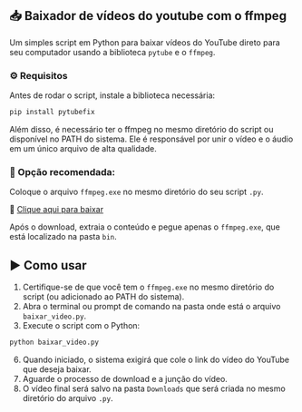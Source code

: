 ## 📥 Baixador de vídeos do youtube com o ffmpeg
Um simples script em Python para baixar vídeos do YouTube direto para seu computador usando a biblioteca `pytube` e o `ffmpeg`.

### ⚙️ Requisitos
Antes de rodar o script, instale a biblioteca necessária:

```bash
pip install pytubefix
```
Além disso, é necessário ter o ffmpeg no mesmo diretório do script ou disponível no PATH do sistema. Ele é responsável por unir o vídeo e o áudio em um único arquivo de alta qualidade.
### 🔸 Opção recomendada:
Coloque o arquivo `ffmpeg.exe` no mesmo diretório do seu script `.py`.

🔗 [Clique aqui para baixar](https://www.gyan.dev/ffmpeg/builds/packages/ffmpeg-2025-03-27-git-114fccc4a5-essentials_build.7z)

Após o download, extraia o conteúdo e pegue apenas o `ffmpeg.exe`, que está localizado na pasta `bin`.

## ▶️ Como usar

1. Certifique-se de que você tem o `ffmpeg.exe` no mesmo diretório do script (ou adicionado ao PATH do sistema).
2. Abra o terminal ou prompt de comando na pasta onde está o arquivo `baixar_video.py`.
3. Execute o script com o Python:

```bash
python baixar_video.py
```

6. Quando iniciado, o sistema exigirá que cole o link do vídeo do YouTube que deseja baixar.
7. Aguarde o processo de download e a junção do vídeo.
8. O vídeo final será salvo na pasta `Downloads` que será criada no mesmo diretório do arquivo `.py`.


